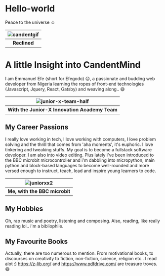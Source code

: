 # Hello-world
Peace to the universe :relaxed:

|![candentgif](https://user-images.githubusercontent.com/47579096/143973414-42ca1c7f-8101-49e5-ac65-e370890e832e.gif)|
|:--:|
|<b>Reclined</b>|

# A little Insight into CandentMind
I am Emmanuel Efe (short for Efegodo) :wink:, a passionate and budding web developer from Nigeria learning the ropes of front-end technologies (Javascript, Jquery, React, Gatsby) and weaving along.. :smile:

|![junior-x-team-half](https://user-images.githubusercontent.com/47579096/143974305-55c3b9b8-f22c-435a-a641-248ece498c78.jpg)|
|:--:|
| <b>With the Junior-X Innovation Academy Team</b>|

## My Career Passions
I really love working in tech, I love working with computers, I love problem solving and the thrill that comes from 'aha moments', it's euphoric. I love tinkering and tweaking stuffs. My goal is to become a fullstack software developer. I am also into video editing. Plus lately i've been introduced to the BBC microbit microcontroller and i'm dabbling into micropython, main python and block-based languages to become well-rounded and more versed enough to instruct, teach, lead and inspire young learners to code.

|![juniorxx2](https://user-images.githubusercontent.com/47579096/144000412-0887d78d-2160-4eec-bab2-ec40e12ffb91.png)|
|:--:|
| <b>Me, with the BBC microbit</b>|

## My Hobbies
Oh, rap music and poetry, listening and composing. 
Also, reading, like really reading lol.. i'm a bibliophile.

## My Favourite Books
Actually, there are too numerous to mention. From motivational books, to discourses on creativity to fiction, non-fiction, science, religion etc.. I read alot :)
https://z-lib.org/ and https://www.pdfdrive.com/ are treasure troves. :smile:
